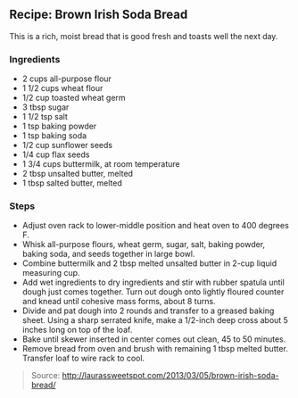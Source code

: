 ## Recipe: Brown Irish Soda Bread
This is a rich, moist bread that is good fresh and toasts well the next day.  


### Ingredients
 - 2 cups all-purpose flour
 - 1 1/2 cups wheat flour
 - 1/2 cup toasted wheat germ
 - 3 tbsp sugar
 - 1 1/2 tsp salt
 - 1 tsp baking powder
 - 1 tsp baking soda
 - 1/2 cup sunflower seeds
 - 1/4 cup flax seeds
 - 1 3/4 cups buttermilk, at room temperature
 - 2 tbsp unsalted butter, melted
 - 1 tbsp salted butter, melted

### Steps
 - Adjust oven rack to lower-middle position and heat oven to 400 degrees F.
 - Whisk all-purpose flours, wheat germ, sugar, salt, baking powder, baking soda, and seeds together in large bowl.
 - Combine buttermilk and 2 tbsp melted unsalted butter in 2-cup liquid measuring cup.
 - Add wet ingredients to dry ingredients and stir with rubber spatula until dough just comes together. Turn out dough onto lightly floured counter and knead until cohesive mass forms, about 8 turns.
 - Divide and pat dough into 2 rounds and transfer to a greased baking sheet. Using a sharp serrated knife, make a 1/2-inch deep cross about 5 inches long on top of the loaf.
 - Bake until skewer inserted in center comes out clean, 45 to 50 minutes.
 - Remove bread from oven and brush with remaining 1 tbsp melted butter. Transfer loaf to wire rack to cool.

> Source: http://laurassweetspot.com/2013/03/05/brown-irish-soda-bread/
